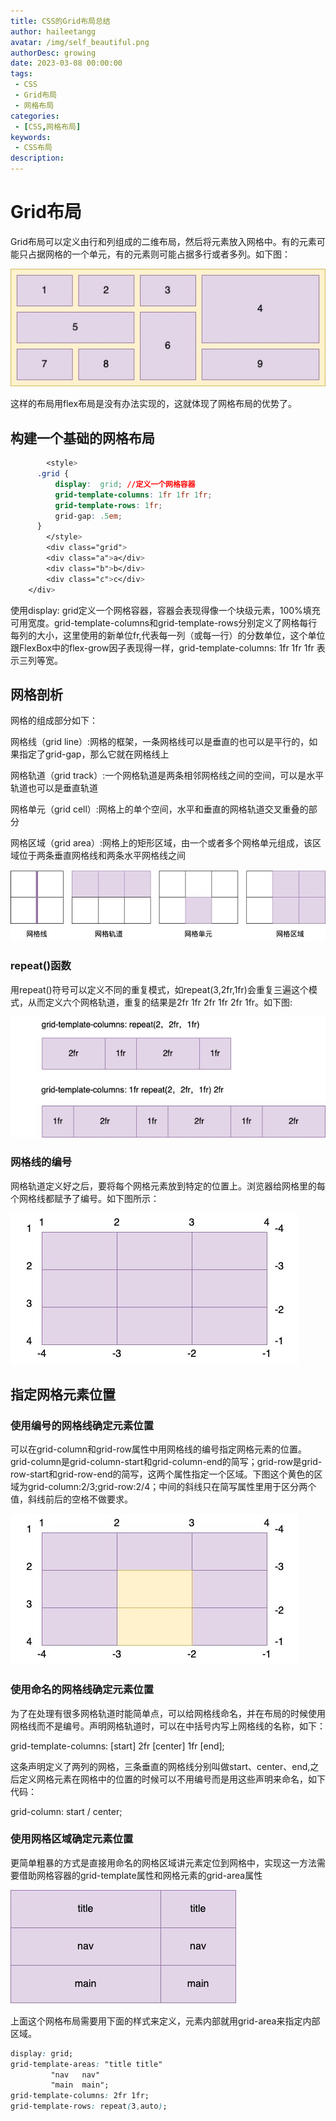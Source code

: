 ```yaml
---
title: CSS的Grid布局总结
author: haileetangg
avatar: /img/self_beautiful.png
authorDesc: growing
date: 2023-03-08 00:00:00
tags: 
 - CSS
 - Grid布局
 - 网格布局
categories:
 - [CSS,网格布局]
keywords:
 - CSS布局
description:
---
```


# Grid布局

Grid布局可以定义由行和列组成的二维布局，然后将元素放入网格中。有的元素可能只占据网格的一个单元，有的元素则可能占据多行或者多列。如下图：

![css-display-grid-基础网格-2023-03基础网格布局](../img/CSS/css-display-grid-基础网格-2023-03基础网格布局.jpg)

这样的布局用flex布局是没有办法实现的，这就体现了网格布局的优势了。

## 构建一个基础的网格布局

```css
		<style>
      .grid {
          display:  grid; //定义一个网格容器
          grid-template-columns: 1fr 1fr 1fr;
          grid-template-rows: 1fr;
          grid-gap: .5em;
      }
		</style>
		<div class="grid">
        <div class="a">a</div>
        <div class="b">b</div>
        <div class="c">c</div>
    </div>
```

使用display: grid定义一个网格容器，容器会表现得像一个块级元素，100%填充可用宽度。grid-template-columns和grid-template-rows分别定义了网格每行每列的大小，这里使用的新单位fr,代表每一列（或每一行）的分数单位，这个单位跟FlexBox中的flex-grow因子表现得一样，grid-template-columns: 1fr 1fr 1fr 表示三列等宽。

## 网格剖析

网格的组成部分如下：

网格线（grid line）:网格的框架，一条网格线可以是垂直的也可以是平行的，如果指定了grid-gap，那么它就在网格线上

网格轨道（grid track）:一个网格轨道是两条相邻网格线之间的空间，可以是水平轨道也可以是垂直轨道

网格单元（grid cell）:网格上的单个空间，水平和垂直的网格轨道交叉重叠的部分

网格区域（grid area）:网格上的矩形区域，由一个或者多个网格单元组成，该区域位于两条垂直网格线和两条水平网格线之间

![css-display-grid-基础网格-2023-03网格的组成部分](../img/CSS/css-display-grid-基础网格-2023-03网格的组成部分.jpg)

###  repeat()函数

用repeat()符号可以定义不同的重复模式，如repeat(3,2fr,1fr)会重复三遍这个模式，从而定义六个网格轨道，重复的结果是2fr 1fr 2fr 1fr 2fr 1fr。如下图:

![css-display-grid-基础网格-2023-03使用repeat()方法定义重复模式](../img/CSS/css-display-grid-基础网格-2023-03使用repeat()方法定义重复模式.jpg)

### 网格线的编号

网格轨道定义好之后，要将每个网格元素放到特定的位置上。浏览器给网格里的每个网格线都赋予了编号。如下图所示：

![css-display-grid-基础网格-2023-03网格线编号](../img/CSS/css-display-grid-基础网格-2023-03网格线编号.jpg)

## 指定网格元素位置

### 使用编号的网格线确定元素位置

可以在grid-column和grid-row属性中用网格线的编号指定网格元素的位置。grid-column是grid-column-start和grid-column-end的简写；grid-row是grid-row-start和grid-row-end的简写，这两个属性指定一个区域。下图这个黄色的区域为grid-column:2/3;grid-row:2/4；中间的斜线只在简写属性里用于区分两个值，斜线前后的空格不做要求。

![css-display-grid-基础网格-2023-03网格线编号例子](../img/CSS/css-display-grid-基础网格-2023-03网格线编号例子.jpg)

### 使用命名的网格线确定元素位置

为了在处理有很多网格轨道时能简单点，可以给网格线命名，并在布局的时候使用网格线而不是编号。声明网格轨道时，可以在中括号内写上网格线的名称，如下：

grid-template-columns: [start]  2fr  [center] 1fr [end];

这条声明定义了两列的网格，三条垂直的网格线分别叫做start、center、end,之后定义网格元素在网格中的位置的时候可以不用编号而是用这些声明来命名，如下代码：

grid-column: start / center;

### 使用网格区域确定元素位置

更简单粗暴的方式是直接用命名的网格区域讲元素定位到网格中，实现这一方法需要借助网格容器的grid-template属性和网格元素的grid-area属性

![css-display-grid-基础网格-2023-03网格区域](../img/CSS/css-display-grid-基础网格-2023-03网格区域.jpg)

上面这个网格布局需要用下面的样式来定义，元素内部就用grid-area来指定内部区域。

```css
display: grid;
grid-template-areas: "title title"
		 "nav   nav"
		 "main  main";
grid-template-columns: 2fr 1fr;
grid-template-rows: repeat(3,auto);
```

